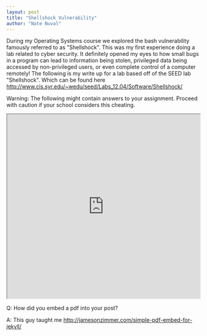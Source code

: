 ```yaml
---
layout: post
title: "Shellshock Vulnerability"
author: "Nate Nuval"
---
```


During my Operating Systems course we explored the bash vulnerability famously referred to as "Shellshock".
This was my first experience doing a lab related to cyber security. It definitely opened my eyes to how small 
bugs in a program can lead to information being stolen, privileged data being accessed by non-privileged users, or
even complete control of a computer remotely! The following is my write up for a lab based off of the SEED lab "Shellshock".
Which can be found here <a href="http://www.cis.syr.edu/~wedu/seed/Labs_12.04/Software/Shellshock/">http://www.cis.syr.edu/~wedu/seed/Labs_12.04/Software/Shellshock/</a>

Warning: The following might contain answers to your assignment. Proceed with caution if your school considers this cheating.

<iframe src="https://drive.google.com/file/d/0B55hEujmzuNYbVR2Yi1USmxBYUU/preview" width="100%" height="480"></iframe>

Q: How did you embed a pdf into your post?

A: This guy taught me <a href="http://jamesonzimmer.com/simple-pdf-embed-for-jekyll/">http://jamesonzimmer.com/simple-pdf-embed-for-jekyll/</a>

